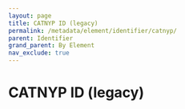 ```yaml
---
layout: page
title: CATNYP ID (legacy)
permalink: /metadata/element/identifier/catnyp/
parent: Identifier
grand_parent: By Element
nav_exclude: true
---
```


# CATNYP ID (legacy)